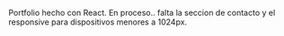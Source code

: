 Portfolio hecho con React. En proceso.. falta la seccion de contacto y el responsive para dispositivos menores a 1024px.
